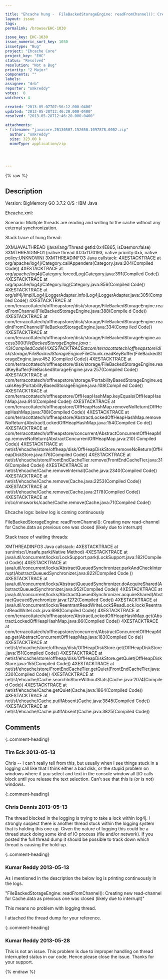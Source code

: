 ```yaml
---

title: "Ehcache hung -  FileBackedStorageEngine: readFromChannel(): Creating new read-channel for Cache.data as previous one was closed (likely due to interrupt)"
layout: issue
tags: 
permalink: /browse/EHC-1030

issue_key: EHC-1030
issue_numeric_sort_key: 1030
issuetype: "Bug"
project: "Ehcache Core"
project_key: "EHC"
status: "Resolved"
resolution: "Not a Bug"
priority: "2 Major"
components: ""
labels: 
assignee: "drb"
reporter: "omkreddy"
votes:  0
watchers: 4

created: "2013-05-07T07:56:12.000-0400"
updated: "2013-05-28T12:46:20.000-0400"
resolved: "2013-05-28T12:46:20.000-0400"

attachments:
- filename: "javacore.20130507.152650.1097878.0002.zip"
  author: "omkreddy"
  size: 323.00 k
  mimeType: application/zip




---
```


{% raw %}

## Description

<div markdown="1" class="description">

Version: BigMemory GO 3.7.2
O/S : IBM Java

Ehcache.xml:
    <cache name="Cache" maxEntriesLocalHeap="1000000" eternal="true"
        overflowToDisk="true" diskPersistent="false" />    

Scenario: Multiple threads are reading and writing to the cache without any external synchronization.

Stack trace of hung thread:

3XMJAVALTHREAD            (java/lang/Thread getId:0x4E865, isDaemon:false)
3XMTHREADINFO1            (native thread ID:0x1170193, native priority:0x5, native policy:UNKNOWN)
3XMTHREADINFO3           Java callstack:
4XESTACKTRACE                at org/apache/log4j/Category.callAppenders(Category.java:204(Compiled Code))
4XESTACKTRACE                at org/apache/log4j/Category.forcedLog(Category.java:391(Compiled Code))
4XESTACKTRACE                at org/apache/log4j/Category.log(Category.java:856(Compiled Code))
4XESTACKTRACE                at org/slf4j/impl/Log4jLoggerAdapter.info(Log4jLoggerAdapter.java:305(Compiled Code))
4XESTACKTRACE                at com/terracottatech/offheapstore/disk/storage/FileBackedStorageEngine.readFromChannel(FileBackedStorageEngine.java:388(Compile
d Code))
4XESTACKTRACE                at com/terracottatech/offheapstore/disk/storage/FileBackedStorageEngine.readIntFromChannel(FileBackedStorageEngine.java:334(Comp
iled Code))
4XESTACKTRACE                at com/terracottatech/offheapstore/disk/storage/FileBackedStorageEngine.access$300(FileBackedStorageEngine.java:43(Compiled Code
))
4XESTACKTRACE                at com/terracottatech/offheapstore/disk/storage/FileBackedStorageEngine$FileChunk.readKeyBuffer(FileBackedStorageEngine.java:452
(Compiled Code))
4XESTACKTRACE                at com/terracottatech/offheapstore/disk/storage/FileBackedStorageEngine.readKeyBuffer(FileBackedStorageEngine.java:257(Compiled
Code))
4XESTACKTRACE                at com/terracottatech/offheapstore/storage/PortabilityBasedStorageEngine.equalsKey(PortabilityBasedStorageEngine.java:108(Compil
ed Code))
4XESTACKTRACE                at com/terracottatech/offheapstore/OffHeapHashMap.keyEquals(OffHeapHashMap.java:914(Compiled Code))
4XESTACKTRACE                at com/terracottatech/offheapstore/OffHeapHashMap.removeNoReturn(OffHeapHashMap.java:788(Compiled Code))
4XESTACKTRACE                at com/terracottatech/offheapstore/AbstractLockedOffHeapHashMap.removeNoReturn(AbstractLockedOffHeapHashMap.java:154(Compiled Co
de))
4XESTACKTRACE                at com/terracottatech/offheapstore/concurrent/AbstractConcurrentOffHeapMap.removeNoReturn(AbstractConcurrentOffHeapMap.java:210(
Compiled Code))
4XESTACKTRACE                at net/sf/ehcache/store/offheap/disk/OffHeapDiskStore.removeNoReturn(OffHeapDiskStore.java:176(Compiled Code))
4XESTACKTRACE                at net/sf/ehcache/store/FrontEndCacheTier.remove(FrontEndCacheTier.java:316(Compiled Code))
4XESTACKTRACE                at net/sf/ehcache/Cache.removeInternal(Cache.java:2340(Compiled Code))
4XESTACKTRACE                at net/sf/ehcache/Cache.remove(Cache.java:2253(Compiled Code))
4XESTACKTRACE                at net/sf/ehcache/Cache.remove(Cache.java:2178(Compiled Code))
4XESTACKTRACE                at in/co/nmsworks/cache/Cache.remove(Cache.java:71(Compiled Code))


Ehcache logs: below log is coming continuously

FileBackedStorageEngine: readFromChannel(): Creating new read-channel for Cache.data as previous one was closed (likely due to interrupt)


Stack trace of waiting threads:

XMTHREADINFO3           Java callstack:
4XESTACKTRACE                at sun/misc/Unsafe.park(Native Method)
4XESTACKTRACE                at java/util/concurrent/locks/LockSupport.park(LockSupport.java:182(Compiled Code))
4XESTACKTRACE                at java/util/concurrent/locks/AbstractQueuedSynchronizer.parkAndCheckInterrupt(AbstractQueuedSynchronizer.java:822(Compiled Code
))
4XESTACKTRACE                at java/util/concurrent/locks/AbstractQueuedSynchronizer.doAcquireShared(AbstractQueuedSynchronizer.java:952(Compiled Code))
4XESTACKTRACE                at java/util/concurrent/locks/AbstractQueuedSynchronizer.acquireShared(AbstractQueuedSynchronizer.java:1272(Compiled Code))
4XESTACKTRACE                at java/util/concurrent/locks/ReentrantReadWriteLock$ReadLock.lock(ReentrantReadWriteLock.java:698(Compiled Code))
4XESTACKTRACE                at com/terracottatech/offheapstore/AbstractLockedOffHeapHashMap.get(AbstractLockedOffHeapHashMap.java:86(Compiled Code))
4XESTACKTRACE                at com/terracottatech/offheapstore/concurrent/AbstractConcurrentOffHeapMap.get(AbstractConcurrentOffHeapMap.java:183(Compiled Co
de))
4XESTACKTRACE                at net/sf/ehcache/store/offheap/disk/OffHeapDiskStore.get(OffHeapDiskStore.java:151(Compiled Code))
4XESTACKTRACE                at net/sf/ehcache/store/offheap/disk/OffHeapDiskStore.getQuiet(OffHeapDiskStore.java:155(Compiled Code))
4XESTACKTRACE                at net/sf/ehcache/store/FrontEndCacheTier.getQuiet(FrontEndCacheTier.java:230(Compiled Code))
4XESTACKTRACE                at net/sf/ehcache/Cache.searchInStoreWithoutStats(Cache.java:2074(Compiled Code))
4XESTACKTRACE                at net/sf/ehcache/Cache.getQuiet(Cache.java:1864(Compiled Code))
4XESTACKTRACE                at net/sf/ehcache/Cache.putIfAbsent(Cache.java:3845(Compiled Code))
4XESTACKTRACE                at net/sf/ehcache/Cache.putIfAbsent(Cache.java:3825(Compiled Code))




</div>

## Comments


{:.comment-heading}
### **Tim Eck** <span class="date">2013-05-13</span>

<div markdown="1" class="comment">

Chris -- I can't really tell from this, but usually when I see things stuck in a logging call like that I think either a bad disk, or the stupid problem on windows where if you select and text in the console window all I/O calls block until you release the text selection. Can't see that this is (or is not) windows.

</div>


{:.comment-heading}
### **Chris Dennis** <span class="date">2013-05-13</span>

<div markdown="1" class="comment">

The thread blocked in the logging is trying to take a lock within log4j.  I strongly suspect there is another thread stuck within the logging system that is holding this one up.  Given the nature of logging this could be a thread stuck doing some kind of IO process (file and/or network).  If you posted the full thread dump it should be possible to track down which thread is causing the hold-up.

</div>


{:.comment-heading}
### **Kumar Reddy** <span class="date">2013-05-13</span>

<div markdown="1" class="comment">

As i mentioned in the description the below log is printing continuously in the logs.

"FileBackedStorageEngine: readFromChannel(): Creating new read-channel for Cache.data as previous one was closed (likely due to interrupt)"

This means no problem with logging thread.

I attached the thread dump for your reference.



</div>


{:.comment-heading}
### **Kumar Reddy** <span class="date">2013-05-28</span>

<div markdown="1" class="comment">

This is not an issue. This problem is due to improper handling on thread interrupted status in our code.
Hence please close the issue. Thanks for your support.



</div>



{% endraw %}
